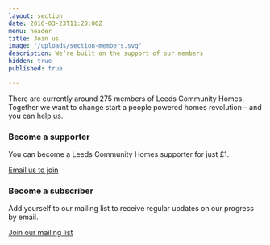 ```yaml
---
layout: section
date: 2016-03-23T11:20:00Z
menu: header
title: Join us
image: "/uploads/section-members.svg"
description: We’re built on the support of our members
hidden: true
published: true

---
```

There are currently around 275 members of Leeds Community Homes. Together we want to change start a people powered homes revolution – and you can help us.

### Become a supporter
You can become a Leeds Community Homes supporter for just £1.

<a href="mailto:info@leedscommunityhomes.org.uk" class="button">Email us to join</a>

### Become a subscriber
Add yourself to our mailing list to receive regular updates on our progress by email.

<a href="http://eepurl.com/clB_pb" class="button">Join our mailing list</a>